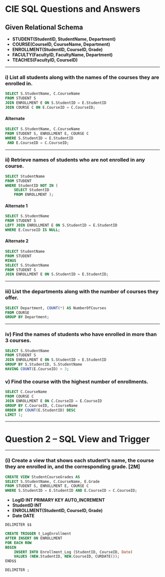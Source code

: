 # CIE SQL Questions and Answers

## Given Relational Schema

- **STUDENT(StudentID, StudentName, Department)**
- **COURSE(CourseID, CourseName, Department)**
- **ENROLLMENT(StudentID, CourseID, Grade)**
- **FACULTY(FacultyID, FacultyName, Department)**
- **TEACHES(FacultyID, CourseID)**

---

### i) List all students along with the names of the courses they are enrolled in.

```sql
SELECT S.StudentName, C.CourseName
FROM STUDENT S
JOIN ENROLLMENT E ON S.StudentID = E.StudentID
JOIN COURSE C ON E.CourseID = C.CourseID;
```
#### Alternate
```sql
SELECT S.StudentName, C.CourseName  
FROM STUDENT S, ENROLLMENT E, COURSE C 
WHERE S.StudentID = E.StudentID 
 AND E.CourseID = C.CourseID;
```
---

### ii) Retrieve names of students who are not enrolled in any course.
```sql
SELECT StudentName
FROM STUDENT
WHERE StudentID NOT IN (
    SELECT StudentID
    FROM ENROLLMENT );
```
#### Alternate 1
```sql
SELECT S.StudentName
FROM STUDENT S
LEFT JOIN ENROLLMENT E ON S.StudentID = E.StudentID
WHERE E.CourseID IS NULL;
```

#### Alternate 2
```sql
SELECT StudentName
FROM STUDENT
MINUS
SELECT S.StudentName
FROM STUDENT S
JOIN ENROLLMENT E ON S.StudentID = E.StudentID;
```
---
### iii) List the departments along with the number of courses they offer.
```sql
SELECT Department, COUNT(*) AS NumberOfCourses
FROM COURSE
GROUP BY Department;
```

---
### iv) Find the names of students who have enrolled in more than 3 courses.
```sql
SELECT S.StudentName
FROM STUDENT S
JOIN ENROLLMENT E ON S.StudentID = E.StudentID
GROUP BY S.StudentID, S.StudentName
HAVING COUNT(E.CourseID) > 3;

```
### v) Find the course with the highest number of enrollments.
```sql
SELECT C.CourseName
FROM COURSE C
JOIN ENROLLMENT E ON C.CourseID = E.CourseID
GROUP BY C.CourseID, C.CourseName
ORDER BY COUNT(E.StudentID) DESC
LIMIT 1;

```
---

# Question 2 – SQL View and Trigger

---

### (i) Create a view that shows each student’s name, the course they are enrolled in, and the corresponding grade. [2M]

```sql
CREATE VIEW StudentCourseGrades AS
SELECT S.StudentName, C.CourseName, E.Grade
FROM STUDENT S, ENROLLMENT E, COURSE C
WHERE S.StudentID = E.StudentID AND E.CourseID = C.CourseID;
```

- **LogID INT PRIMARY KEY AUTO_INCREMENT**
- **StudentID INT**
- **ENROLLMENT(StudentID, CourseID, Grade)**
- **Date DATE**

```sql
DELIMITER $$

CREATE TRIGGER t_LogEnrollment
AFTER INSERT ON ENROLLMENT
FOR EACH ROW
BEGIN
    INSERT INTO Enrollment_Log (StudentID, CourseID, Date)
    VALUES (NEW.StudentID, NEW.CourseID, CURDATE());
END$$

DELIMITER ;
```
